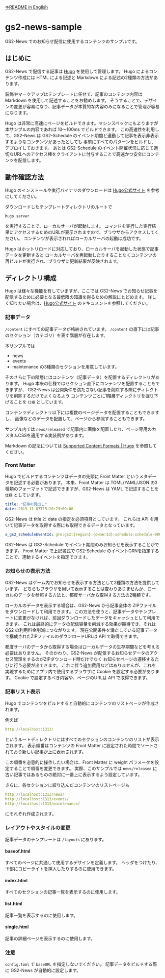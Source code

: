 [⇒README in English](README-en.md)

# gs2-news-sample

GS2-News でのお知らせ配信に使用するコンテンツのサンプルです。

## はじめに

GS2-News で配信する記事は [Hugo](https://gohugo.io/) を使用して管理します。
Hugo によるコンテンツ作成には HTML による記述と Markdown による記述の2種類の方法があります。

装飾やマークアップはテンプレートに任せて、記事のコンテンツ内容は Markdown を使用して記述することをお勧めします。
そうすることで、デザインの変更が容易になり、記事データが本質的な内容のみになることで管理が容易になります。

Hugo は非常に高速にページをビルドできます。マシンスペックにもよりますが本サンプルの内容であれば 10～100ms でビルドできます。
この高速性を利用して、GS2-News は GS2-Schedule のイベント期間と連動して記事を表示非表示するようなコンテンツがあったとしても
事前にすべてのパターンをビルドし、デプロイしておきます。
あとは GS2-Schedule のイベント開催状況に応じて適切なURLへのアクセス権をクライアントに付与することで高速かつ安全にコンテンツを配信します。

## 動作確認方法

Hugo のインストールや実行バイナリのダウンロードは  [Hugo公式サイト](https://gohugo.io/) を参考にしてください。

ダウンロードしたテンプレートディレクトリのルートで

```shell script
hugo server
```

を実行することで、ローカルサーバが起動します。
コマンドを実行した実行結果にアクセスするためのURLが表示されますので、ブラウザからアクセスしてください。
コンテンツが表示されればローカルサーバの起動は成功です。

Hugo はホットリロードに対応しており、ローカルサーバを起動した状態で記事データを更新すると
ローカルサーバを再起動したりすることなくコンテンツの再ビルドが実行され、ブラウザに更新結果が反映されます。

## ディレクトリ構成

Hugo は様々な機能を有していますが、ここでは GS2-News でお知らせ記事を配信するために必要となる最低限の知識を得るための解説にとどめます。
詳しく知りたい場合は、[Hugo公式サイト](https://gohugo.io/) のドキュメントを参照してください。

### 記事データ

`/content` にすべての記事データが格納されています。
`/content` の直下には記事のセクション（カテゴリ）を表す階層が存在します。

本サンプルでは
- news
- events
- maintenance
の3種類のセクションを用意しています。

そのさらに下の階層にはコンテンツ（記事データ）を配置するディレクトリがあります。
Hugo 本来の仕様ではセクション直下にコンテンツを配置することもできますが、
GS2-News は公開条件を満たさない記事を削除する際にディレクトリを削除するだけでよくなるよう
コンテンツごとに1階層ディレクトリを掘り下げることを `仕様` としています。

コンテンツディレクトリ以下には複数のページデータを配置することもできますし、
画像などのデータを配置して、ページから参照することもできます。

サンプル内では `news/released` で記事内に画像を配置したり、ページ専用のカスタムCSSを適用する実装例があります。

Markdown の記法については [Supported Content Formats | Hugo](https://gohugo.io/content-management/formats/) を参照してください。

### Front Matter

Hugo でビルドするコンテンツはデータの先頭に Front Matter というメタデータを記述する必要があります。
本来、Front Matter は TOML/YAML/JSON の3種類のフォーマットで記述できますが、GS2-News は YAML で記述することを `仕様` としています。

```yaml
title: "記事の見出し"
date: 2019-11-07T15:20:29+09:00
```

GS2-News は title と date の指定を必須項目としています。
これらは API を用いて記事データを取得する際にも取得できるデータとなっています。

```yaml
x_gs2_scheduleEventId: grn:gs2:{region}:{ownerId}:schedule:schedule-0001:event:event-0001
```

GS2-News は GS2-Schedule でイベント期間のみお知らせを表示することができます。
Front Matter で上記書式で GS2-Schedule のイベントGRNを指定することで、連動するイベントを指定できます。

### お知らせの表示方法

GS2-News はゲーム内でお知らせを表示する方法として2種類の方法を提供しています。
どちらもブラウザを用いて表示することは変わりありませんが、ローカルのデータを参照する方法と、都度サーバから取得する方法の2種類です。

ローカルのデータを表示する場合は、GS2-News から記事全体の ZIPファイルをダウンロードして利用できます。
この方法を使うと、記事データやテンプレートに変更がなければ、前回ダウンロードしたデータをキャッシュとして利用できます。
これは最終的にデータの配信容量を削減する効果が期待でき、それは GS2 の利用料金削減につながります。
現在公開条件を満たしている記事データで構成されたZIPファイルのダウンロードURLは API で取得できます。

都度サーバのデータから取得する場合はローカルデータの生存期間などを考える必要はありません。
そのかわり、GS2-News が配信するお知らせデータのアクセス管理をするのがZIPダウンロード時だけでなく
お知らせページの遷移するたびに行う必要が出てきます。
これに伴う追加費用などはありませんが、これを実現するためにアプリ内で使用するブラウザに Cookie を設定する必要があります。
Cookie で設定するべき内容や、ページのURLは API で取得できます。

### 記事リスト表示

Hugo でコンテンツをビルドすると自動的にコンテンツのリストページが作成されます。

例えば
```yaml
http://localhost:1313/
```
というルートディレクトリにはすべてのセクションのコンテンツのリストが表示されます。
表示順番はコンテンツの Front Matter に設定された時間でソートされており新しい記事が上に表示されます。

この順番を恣意的に操作したい場合は、Front Matter に weight パラメータを設定することで順番を変更できます。
実際、このサンプルでは `news/released` に古い記事ではあるものの絶対に一番上に表示するよう設定しています。

さらに、各セクションに絞り込んだコンテンツのリストページも

```yaml
http://localhost:1313/news/
http://localhost:1313/events/
http://localhost:1313/maintenance/
```

にそれぞれ作成されます。

### レイアウトやスタイルの変更

記事データのテンプレートは `/layouts` にあります。

#### baseof.html

すべてのページに共通して使用するデザインを定義します。
ヘッダをつけたり、下部にコピーライトを挿入したりするのに使用できます。

#### index.html

すべてのセクションの記事一覧を表示するのに使用します。

#### list.html

記事一覧を表示するのに使用します。

#### single.html

記事の詳細ページを表示するのに使用します。

### 注意

`config.toml` で `baseURL` を指定しないでください。
記事データをビルドする際に GS2-News が自動的に設定します。